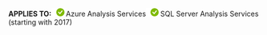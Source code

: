 **APPLIES TO:**![yes](media/analysis-services-appliesto/yes.png)Azure Analysis Services![yes](media/analysis-services-appliesto/yes.png)SQL Server Analysis Services (starting with 2017)